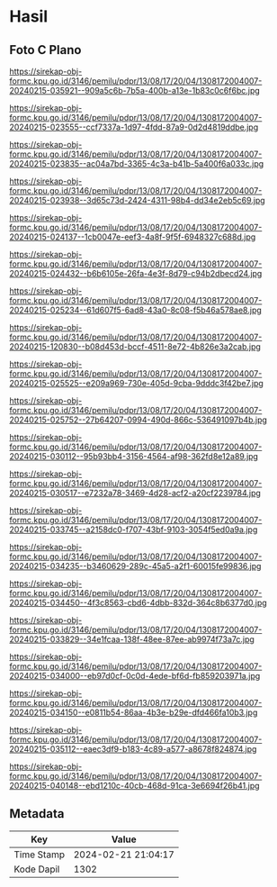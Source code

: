 # Hasil

## Foto C Plano

https://sirekap-obj-formc.kpu.go.id/3146/pemilu/pdpr/13/08/17/20/04/1308172004007-20240215-035921--909a5c6b-7b5a-400b-a13e-1b83c0c6f6bc.jpg

https://sirekap-obj-formc.kpu.go.id/3146/pemilu/pdpr/13/08/17/20/04/1308172004007-20240215-023555--ccf7337a-1d97-4fdd-87a9-0d2d4819ddbe.jpg

https://sirekap-obj-formc.kpu.go.id/3146/pemilu/pdpr/13/08/17/20/04/1308172004007-20240215-023835--ac04a7bd-3365-4c3a-b41b-5a400f6a033c.jpg

https://sirekap-obj-formc.kpu.go.id/3146/pemilu/pdpr/13/08/17/20/04/1308172004007-20240215-023938--3d65c73d-2424-4311-98b4-dd34e2eb5c69.jpg

https://sirekap-obj-formc.kpu.go.id/3146/pemilu/pdpr/13/08/17/20/04/1308172004007-20240215-024137--1cb0047e-eef3-4a8f-9f5f-6948327c688d.jpg

https://sirekap-obj-formc.kpu.go.id/3146/pemilu/pdpr/13/08/17/20/04/1308172004007-20240215-024432--b6b6105e-26fa-4e3f-8d79-c94b2dbecd24.jpg

https://sirekap-obj-formc.kpu.go.id/3146/pemilu/pdpr/13/08/17/20/04/1308172004007-20240215-025234--61d607f5-6ad8-43a0-8c08-f5b46a578ae8.jpg

https://sirekap-obj-formc.kpu.go.id/3146/pemilu/pdpr/13/08/17/20/04/1308172004007-20240215-120830--b08d453d-bccf-4511-8e72-4b826e3a2cab.jpg

https://sirekap-obj-formc.kpu.go.id/3146/pemilu/pdpr/13/08/17/20/04/1308172004007-20240215-025525--e209a969-730e-405d-9cba-9dddc3f42be7.jpg

https://sirekap-obj-formc.kpu.go.id/3146/pemilu/pdpr/13/08/17/20/04/1308172004007-20240215-025752--27b64207-0994-490d-866c-536491097b4b.jpg

https://sirekap-obj-formc.kpu.go.id/3146/pemilu/pdpr/13/08/17/20/04/1308172004007-20240215-030112--95b93bb4-3156-4564-af98-362fd8e12a89.jpg

https://sirekap-obj-formc.kpu.go.id/3146/pemilu/pdpr/13/08/17/20/04/1308172004007-20240215-030517--e7232a78-3469-4d28-acf2-a20cf2239784.jpg

https://sirekap-obj-formc.kpu.go.id/3146/pemilu/pdpr/13/08/17/20/04/1308172004007-20240215-033745--a2158dc0-f707-43bf-9103-3054f5ed0a9a.jpg

https://sirekap-obj-formc.kpu.go.id/3146/pemilu/pdpr/13/08/17/20/04/1308172004007-20240215-034235--b3460629-289c-45a5-a2f1-60015fe99836.jpg

https://sirekap-obj-formc.kpu.go.id/3146/pemilu/pdpr/13/08/17/20/04/1308172004007-20240215-034450--4f3c8563-cbd6-4dbb-832d-364c8b6377d0.jpg

https://sirekap-obj-formc.kpu.go.id/3146/pemilu/pdpr/13/08/17/20/04/1308172004007-20240215-033829--34e1fcaa-138f-48ee-87ee-ab9974f73a7c.jpg

https://sirekap-obj-formc.kpu.go.id/3146/pemilu/pdpr/13/08/17/20/04/1308172004007-20240215-034000--eb97d0cf-0c0d-4ede-bf6d-fb859203971a.jpg

https://sirekap-obj-formc.kpu.go.id/3146/pemilu/pdpr/13/08/17/20/04/1308172004007-20240215-034150--e0811b54-86aa-4b3e-b29e-dfd466fa10b3.jpg

https://sirekap-obj-formc.kpu.go.id/3146/pemilu/pdpr/13/08/17/20/04/1308172004007-20240215-035112--eaec3df9-b183-4c89-a577-a8678f824874.jpg

https://sirekap-obj-formc.kpu.go.id/3146/pemilu/pdpr/13/08/17/20/04/1308172004007-20240215-040148--ebd1210c-40cb-468d-91ca-3e6694f26b41.jpg


## Metadata

| Key        | Value               |
| ---------- | ------------------- |
| Time Stamp | 2024-02-21 21:04:17 |
| Kode Dapil | 1302                |



